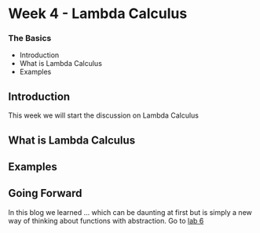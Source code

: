 # Week 4 - Lambda Calculus
###  The Basics

* Introduction
* What is Lambda Calculus
* Examples

## Introduction

This week we will start the discussion on Lambda Calculus

## What is Lambda Calculus

## Examples


## Going Forward
In this blog we learned ... which can be daunting at first but is simply a new way of thinking about functions with abstraction. Go to [lab 6](Blog6.md) 